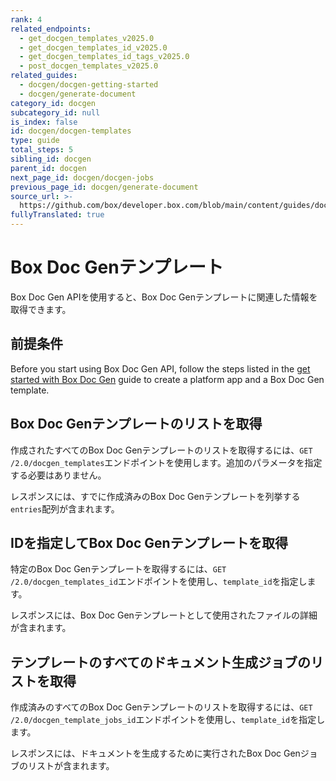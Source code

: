 ```yaml
---
rank: 4
related_endpoints:
  - get_docgen_templates_v2025.0
  - get_docgen_templates_id_v2025.0
  - get_docgen_templates_id_tags_v2025.0
  - post_docgen_templates_v2025.0
related_guides:
  - docgen/docgen-getting-started
  - docgen/generate-document
category_id: docgen
subcategory_id: null
is_index: false
id: docgen/docgen-templates
type: guide
total_steps: 5
sibling_id: docgen
parent_id: docgen
next_page_id: docgen/docgen-jobs
previous_page_id: docgen/generate-document
source_url: >-
  https://github.com/box/developer.box.com/blob/main/content/guides/docgen/docgen-templates.md
fullyTranslated: true
---
```

# Box Doc Genテンプレート

Box Doc Gen APIを使用すると、Box Doc Genテンプレートに関連した情報を取得できます。

## 前提条件

Before you start using Box Doc Gen API, follow the steps listed in the [get started with Box Doc Gen][docgen-prerequisites] guide to create a platform app and a Box Doc Gen template.

## Box Doc Genテンプレートのリストを取得

作成されたすべてのBox Doc Genテンプレートのリストを取得するには、`GET /2.0/docgen_templates`エンドポイントを使用します。追加のパラメータを指定する必要はありません。

<Samples id="get_docgen_templates_v2025.0">

</Samples>

レスポンスには、すでに作成済みのBox Doc Genテンプレートを列挙する`entries`配列が含まれます。

## IDを指定してBox Doc Genテンプレートを取得

特定のBox Doc Genテンプレートを取得するには、`GET /2.0/docgen_templates_id`エンドポイントを使用し、`template_id`を指定します。

<Samples id="get_docgen_templates_id_v2025.0">

</Samples>

レスポンスには、Box Doc Genテンプレートとして使用されたファイルの詳細が含まれます。

## テンプレートのすべてのドキュメント生成ジョブのリストを取得

作成済みのすべてのBox Doc Genテンプレートのリストを取得するには、`GET /2.0/docgen_template_jobs_id`エンドポイントを使用し、`template_id`を指定します。

<Samples id="get_docgen_template_jobs_id_v2025.0">

</Samples>

レスポンスには、ドキュメントを生成するために実行されたBox Doc Genジョブのリストが含まれます。

[docgen-prerequisites]: g://docgen/docgen-getting-started
